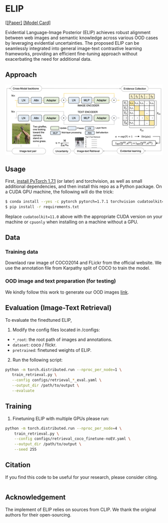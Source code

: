 
# ELIP

[[[Paper]]() [[Model Card]](model-card.md) 

Evidential Language-Image Posterior (ELIP) achieves robust alignment between web images and semantic knowledge across various OOD cases by leveraging evidential uncertainties. The proposed ELIP can be seamlessly integrated into general image-text contrastive learning frameworks, providing an efficient fine-tuning approach without exacerbating the need for additional data. 
 

## Approach

![ELIP](ELIP.png)



## Usage

First, [install PyTorch 1.7.1](https://pytorch.org/get-started/locally/) (or later) and torchvision, as well as small additional dependencies, and then install this repo as a Python package. On a CUDA GPU machine, the following will do the trick:

```bash
$ conda install --yes -c pytorch pytorch=1.7.1 torchvision cudatoolkit=11.0
$ pip install -r requirements.txt
```

Replace `cudatoolkit=11.0` above with the appropriate CUDA version on your machine or `cpuonly` when installing on a machine without a GPU.


## Data

### Training data

Downlaod raw image of COCO2014 and FLickr from the official website.
We use the annotation file from Karpathy split of COCO to train the model.

### OOD image and text preparation (for testing)

We kindly follow this work to generate our OOD images [link](https://github.com/Jason-Qiu/MM_Robustness).

## Evaluation (Image-Text Retrieval)

To evaluate the finedtuned ELIP, 

1. Modify the config files located in /configs:
- `*_root`: the root path of images and annotations.
- `dataset`: coco / flickr.
- `pretrained`: finetuned weights of ELIP.

2. Run the following script:

 ```bash
python -m torch.distributed.run --nproc_per_node=1 \
    train_retrieval.py \
    --config configs/retrieval_*_eval.yaml \
    --output_dir /path/to/output \
    --evaluate
```

## Training

1. Finetuning ELIP with multiple GPUs please run:

```bash
python -m torch.distributed.run --nproc_per_node=4 \
    train_retrieval.py \
    --config configs/retrieval_coco_finetune-noEV.yaml \
    --output_dir /path/to/output \
    --seed 255
```


## Citation

If you find this code to be useful for your research, please consider citing.
```bash

```

## Acknowledgement

The implement of ELIP relies on sources from CLIP. We thank the original authors for their open-sourcing.

